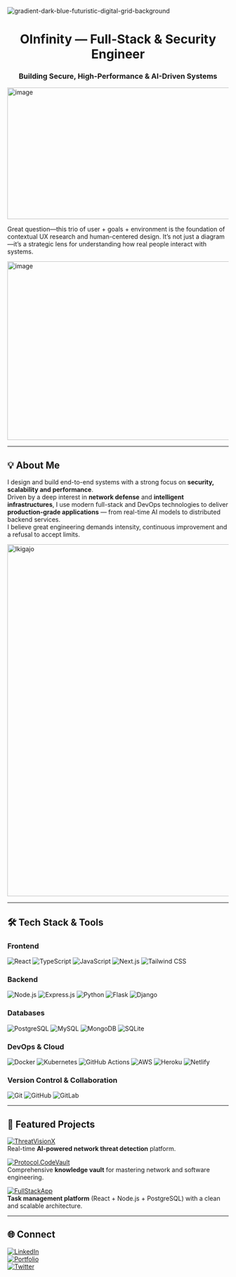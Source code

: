 <!-- Profile Banner -->
![gradient-dark-blue-futuristic-digital-grid-background](https://github.com/user-attachments/assets/115d9efb-fbb4-4ec0-81e2-755deac87501)

<h1 align="center">OInfinity — Full-Stack & Security Engineer</h1>
<h3 align="center">Building Secure, High-Performance & AI-Driven Systems</h3>

<img width="786" height="299" alt="image" src="https://github.com/user-attachments/assets/1db0f68e-d098-4f4c-9f98-3e0e91e481b1" />

Great question—this trio of user + goals + environment is the foundation of contextual UX research and human-centered design. It’s not just a diagram—it’s a strategic lens for understanding how real people interact with systems.

<img width="720" height="406" alt="image" src="https://github.com/user-attachments/assets/32947939-e909-436d-ba6e-8d56268a6f03" />


---

## 💡 About Me

I design and build end-to-end systems with a strong focus on **security, scalability and performance**.  
Driven by a deep interest in **network defense** and **intelligent infrastructures**, I use modern full-stack and DevOps technologies to deliver **production-grade applications** — from real-time AI models to distributed backend services.  
I believe great engineering demands intensity, continuous improvement and a refusal to accept limits.

<img width="800" height="800" alt="Ikigajo" src="https://github.com/user-attachments/assets/e797e47d-ad0f-47ba-9d73-5eea408edfab" />


---

## 🛠 Tech Stack & Tools

### **Frontend**
![React](https://img.shields.io/badge/React-20232A?style=for-the-badge&logo=react&logoColor=61DAFB)
![TypeScript](https://img.shields.io/badge/TypeScript-007ACC?style=for-the-badge&logo=typescript&logoColor=white)
![JavaScript](https://img.shields.io/badge/JavaScript-F7DF1E?style=for-the-badge&logo=javascript&logoColor=black)
![Next.js](https://img.shields.io/badge/Next.js-000000?style=for-the-badge&logo=next.js&logoColor=white)
![Tailwind CSS](https://img.shields.io/badge/Tailwind_CSS-06B6D4?style=for-the-badge&logo=tailwind-css&logoColor=white)

### **Backend**
![Node.js](https://img.shields.io/badge/Node.js-43853D?style=for-the-badge&logo=node.js&logoColor=white)
![Express.js](https://img.shields.io/badge/Express.js-404D59?style=for-the-badge)
![Python](https://img.shields.io/badge/Python-3776AB?style=for-the-badge&logo=python&logoColor=white)
![Flask](https://img.shields.io/badge/Flask-000000?style=for-the-badge&logo=flask&logoColor=white)
![Django](https://img.shields.io/badge/Django-092E20?style=for-the-badge&logo=django&logoColor=white)

### **Databases**
![PostgreSQL](https://img.shields.io/badge/PostgreSQL-316192?style=for-the-badge&logo=postgresql&logoColor=white)
![MySQL](https://img.shields.io/badge/MySQL-005C84?style=for-the-badge&logo=mysql&logoColor=white)
![MongoDB](https://img.shields.io/badge/MongoDB-4EA94B?style=for-the-badge&logo=mongodb&logoColor=white)
![SQLite](https://img.shields.io/badge/SQLite-07405E?style=for-the-badge&logo=sqlite&logoColor=white)

### **DevOps & Cloud**
![Docker](https://img.shields.io/badge/Docker-2496ED?style=for-the-badge&logo=docker&logoColor=white)
![Kubernetes](https://img.shields.io/badge/Kubernetes-326CE5?style=for-the-badge&logo=kubernetes&logoColor=white)
![GitHub Actions](https://img.shields.io/badge/GitHub_Actions-2088FF?style=for-the-badge&logo=github-actions&logoColor=white)
![AWS](https://img.shields.io/badge/AWS-232F3E?style=for-the-badge&logo=amazon-aws&logoColor=white)
![Heroku](https://img.shields.io/badge/Heroku-430098?style=for-the-badge&logo=heroku&logoColor=white)
![Netlify](https://img.shields.io/badge/Netlify-00C7B7?style=for-the-badge&logo=netlify&logoColor=white)

### **Version Control & Collaboration**
![Git](https://img.shields.io/badge/Git-F05033?style=for-the-badge&logo=git&logoColor=white)
![GitHub](https://img.shields.io/badge/GitHub-181717?style=for-the-badge&logo=github&logoColor=white)
![GitLab](https://img.shields.io/badge/GitLab-330F63?style=for-the-badge&logo=gitlab&logoColor=white)

---

## 🚀 Featured Projects

[![ThreatVisionX](https://img.shields.io/badge/ThreatVisionX-%23000000.svg?style=for-the-badge&logo=github&logoColor=white)](https://github.com/<your-username>/ThreatVisionX)  
Real-time **AI-powered network threat detection** platform.

[![Protocol.CodeVault](https://img.shields.io/badge/Protocol.CodeVault-%23000000.svg?style=for-the-badge&logo=github&logoColor=white)](https://github.com/<your-username>/Protocol.CodeVault)  
Comprehensive **knowledge vault** for mastering network and software engineering.

[![FullStackApp](https://img.shields.io/badge/FullStackApp-%23000000.svg?style=for-the-badge&logo=github&logoColor=white)](https://github.com/<your-username>/fullstackapp)  
**Task management platform** (React + Node.js + PostgreSQL) with a clean and scalable architecture.

---

## 🌐 Connect
[![LinkedIn](https://img.shields.io/badge/LinkedIn-%230077B5.svg?style=for-the-badge&logo=linkedin&logoColor=white)](https://linkedin.com/in/<your-username>)  
[![Portfolio](https://img.shields.io/badge/Portfolio-%23000000.svg?style=for-the-badge&logo=vercel&logoColor=white)](https://<your-portfolio-url>)  
[![Twitter](https://img.shields.io/badge/X%20(Twitter)-000000?style=for-the-badge&logo=x&logoColor=white)](https://x.com/<your-username>)

